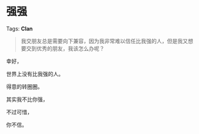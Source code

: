 # 强强

Tags: **Clan**

> 我交朋友总是需要向下兼容，因为我非常难以信任比我强的人，但是我又想要交到优秀的朋友，我该怎么办呢？



幸好，

世界上没有比我强的人。

  


得意的转圈圈。

  


其实我不比你强，

不过可惜，

你不信。



